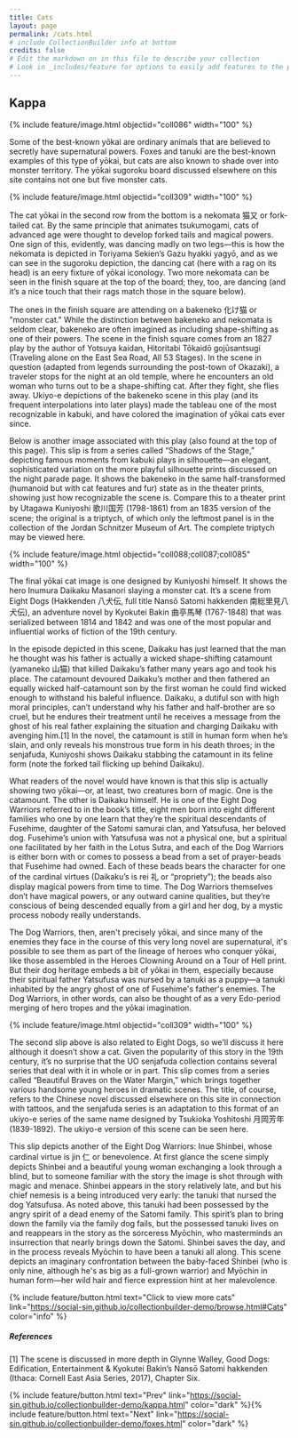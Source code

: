 ```yaml
---
title: Cats
layout: page
permalink: /cats.html
# include CollectionBuilder info at bottom
credits: false
# Edit the markdown on in this file to describe your collection
# Look in _includes/feature for options to easily add features to the page
---
```


## Kappa

{% include feature/image.html objectid="coll086" width="100" %}

Some of the best-known yōkai are ordinary animals that are believed to secretly have supernatural powers. Foxes and tanuki are the best-known examples of this type of yōkai, but cats are also known to shade over into monster territory. The yōkai sugoroku board discussed elsewhere on this site contains not one but five monster cats.

{% include feature/image.html objectid="coll309" width="100" %}

The cat yōkai in the second row from the bottom is a nekomata 猫又 or fork-tailed cat. By the same principle that animates tsukumogami, cats of advanced age were thought to develop forked tails and magical powers. One sign of this, evidently, was dancing madly on two legs—this is how the nekomata is depicted in Toriyama Sekien’s Gazu hyakki yagyō, and as we can see in the sugoroku depiction, the dancing cat (here with a rag on its head) is an eery fixture of yōkai iconology. Two more nekomata can be seen in the finish square at the top of the board; they, too, are dancing (and it’s a nice touch that their rags match those in the square below).

The ones in the finish square are attending on a bakeneko 化け猫 or "monster cat." While the distinction between bakeneko and nekomata is seldom clear, bakeneko are often imagined as including shape-shifting as one of their powers. The scene in the finish square comes from an 1827 play by the author of Yotsuya kaidan, Hitoritabi Tōkaidō gojūsantsugi (Traveling alone on the East Sea Road, All 53 Stages). In the scene in question (adapted from legends surrounding the post-town of Okazaki), a traveler stops for the night at an old temple, where he encounters an old woman who turns out to be a shape-shifting cat. After they fight, she flies away. Ukiyo-e depictions of the bakeneko scene in this play (and its frequent interpolations into later plays) made the tableau one of the most recognizable in kabuki, and have colored the imagination of yōkai cats ever since.

Below is another image associated with this play (also found at the top of this page). This slip is from a series called “Shadows of the Stage,” depicting famous moments from kabuki plays in silhouette—an elegant, sophisticated variation on the more playful silhouette prints discussed on the night parade page. It shows the bakeneko in the same half-transformed (humanoid but with cat features and fur) state as in the theater prints, showing just how recognizable the scene is. Compare this to a theater print by Utagawa Kuniyoshi 歌川国芳 (1798-1861) from an 1835 version of the scene; the original is a triptych, of which only the leftmost panel is in the collection of the Jordan Schnitzer Museum of Art. The complete triptych may be viewed here.

{% include feature/image.html objectid="coll088;coll087;coll085" width="100" %}

The final yōkai cat image is one designed by Kuniyoshi himself. It shows the hero Inumura Daikaku Masanori slaying a monster cat. It’s a scene from Eight Dogs (Hakkenden 八犬伝, full title Nansō Satomi hakkenden 南総里見八犬伝), an adventure novel by Kyokutei Bakin 曲亭馬琴 (1767-1848) that was serialized between 1814 and 1842 and was one of the most popular and influential works of fiction of the 19th century.

In the episode depicted in this scene, Daikaku has just learned that the man he thought was his father is actually a wicked shape-shifting catamount (yamaneko 山猫) that killed Daikaku’s father many years ago and took his place. The catamount devoured Daikaku’s mother and then fathered an equally wicked half-catamount son by the first woman he could find wicked enough to withstand his baleful influence. Daikaku, a dutiful son with high moral principles, can’t understand why his father and half-brother are so cruel, but he endures their treatment until he receives a message from the ghost of his real father explaining the situation and charging Daikaku with avenging him.[1] In the novel, the catamount is still in human form when he’s slain, and only reveals his monstrous true form in his death throes; in the senjafuda, Kuniyoshi shows Daikaku stabbing the catamount in its feline form (note the forked tail flicking up behind Daikaku).

What readers of the novel would have known is that this slip is actually showing two yōkai—or, at least, two creatures born of magic. One is the catamount. The other is Daikaku himself. He is one of the Eight Dog Warriors referred to in the book’s title, eight men born into eight different families who one by one learn that they’re the spiritual descendants of Fusehime, daughter of the Satomi samurai clan, and Yatsufusa, her beloved dog. Fusehime’s union with Yatsufusa was not a physical one, but a spiritual one facilitated by her faith in the Lotus Sutra, and each of the Dog Warriors is either born with or comes to possess a bead from a set of prayer-beads that Fusehime had owned. Each of these beads bears the character for one of the cardinal virtues (Daikaku’s is rei 礼 or “propriety”); the beads also display magical powers from time to time. The Dog Warriors themselves don’t have magical powers, or any outward canine qualities, but they’re conscious of being descended equally from a girl and her dog, by a mystic process nobody really understands.

The Dog Warriors, then, aren't precisely yōkai, and since many of the enemies they face in the course of this very long novel are supernatural, it's possible to see them as part of the lineage of heroes who conquer yōkai, like those assembled in the Heroes Clowning Around on a Tour of Hell print. But their dog heritage embeds a bit of yōkai in them, especially because their spiritual father Yatsufusa was nursed by a tanuki as a puppy—a tanuki inhabited by the angry ghost of one of Fusehime's father's enemies. The Dog Warriors, in other words, can also be thought of as a very Edo-period merging of hero tropes and the yōkai imagination.

{% include feature/image.html objectid="coll309" width="100" %}

The second slip above is also related to Eight Dogs, so we'll discuss it here although it doesn’t show a cat. Given the popularity of this story in the 19th century, it’s no surprise that the UO senjafuda collection contains several series that deal with it in whole or in part. This slip comes from a series called “Beautiful Braves on the Water Margin,” which brings together various handsome young heroes in dramatic scenes. The title, of course, refers to the Chinese novel discussed elsewhere on this site in connection with tattoos, and the senjafuda series is an adaptation to this format of an ukiyo-e series of the same name designed by Tsukioka Yoshitoshi 月岡芳年 (1839-1892). The ukiyo-e version of this scene can be seen here.

This slip depicts another of the Eight Dog Warriors: Inue Shinbei, whose cardinal virtue is jin 仁 or benevolence. At first glance the scene simply depicts Shinbei and a beautiful young woman exchanging a look through a blind, but to someone familiar with the story the image is shot through with magic and menace. Shinbei appears in the story relatively late, and but his chief nemesis is a being introduced very early: the tanuki that nursed the dog Yatsufusa. As noted above, this tanuki had been possessed by the angry spirit of a dead enemy of the Satomi family. This spirit’s plan to bring down the family via the family dog fails, but the possessed tanuki lives on and reappears in the story as the sorceress Myōchin, who masterminds an insurrection that nearly brings down the Satomi. Shinbei saves the day, and in the process reveals Myōchin to have been a tanuki all along. This scene depicts an imaginary confrontation between the baby-faced Shinbei (who is only nine, although he's as big as a full-grown warrior) and Myōchin in human form—her wild hair and fierce expression hint at her malevolence.

{% include feature/button.html text="Click to view more cats" link="https://social-sin.github.io/collectionbuilder-demo/browse.html#Cats" color="info" %}

##### References
[1] The scene is discussed in more depth in Glynne Walley, Good Dogs: Edification, Entertainment & Kyokutei Bakin’s Nansō Satomi hakkenden (Ithaca: Cornell East Asia Series, 2017), Chapter Six.

{% include feature/button.html text="Prev" link="https://social-sin.github.io/collectionbuilder-demo/kappa.html" color="dark" %}{% include feature/button.html text="Next" link="https://social-sin.github.io/collectionbuilder-demo/foxes.html" color="dark" %}

<!-- {% if page.credits == true %}{% include cb/credits.html %}{% endif %} -->
